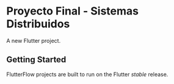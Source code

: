 # Proyecto Final - Sistemas Distribuidos

A new Flutter project.

## Getting Started

FlutterFlow projects are built to run on the Flutter _stable_ release.
